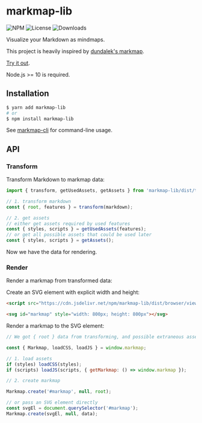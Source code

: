 # markmap-lib

![NPM](https://img.shields.io/npm/v/markmap-lib.svg)
![License](https://img.shields.io/npm/l/markmap-lib.svg)
![Downloads](https://img.shields.io/npm/dt/markmap-lib.svg)

Visualize your Markdown as mindmaps.

This project is heavily inspired by [dundalek's markmap](https://github.com/dundalek/markmap).

[Try it out](https://markmap.js.org/repl).

Node.js >= 10 is required.

## Installation

```sh
$ yarn add markmap-lib
# or
$ npm install markmap-lib
```

See [markmap-cli](https://github.com/gera2ld/markmap/tree/master/packages/markmap-cli) for command-line usage.

## API

### Transform

Transform Markdown to markmap data:

```js
import { transform, getUsedAssets, getAssets } from 'markmap-lib/dist/transform';

// 1. transform markdown
const { root, features } = transform(markdown);

// 2. get assets
// either get assets required by used features
const { styles, scripts } = getUsedAssets(features);
// or get all possible assets that could be used later
const { styles, scripts } = getAssets();
```

Now we have the data for rendering.

### Render

Render a markmap from transformed data:

Create an SVG element with explicit width and height:

```html
<script src="https://cdn.jsdelivr.net/npm/markmap-lib/dist/browser/view.min.js"></script>

<svg id="markmap" style="width: 800px; height: 800px"></svg>
```

Render a markmap to the SVG element:

```js
// We got { root } data from transforming, and possible extraneous assets { styles, scripts }.

const { Markmap, loadCSS, loadJS } = window.markmap;

// 1. load assets
if (styles) loadCSS(styles);
if (scripts) loadJS(scripts, { getMarkmap: () => window.markmap });

// 2. create markmap

Markmap.create('#markmap', null, root);

// or pass an SVG element directly
const svgEl = document.querySelector('#markmap');
Markmap.create(svgEl, null, data);
```
